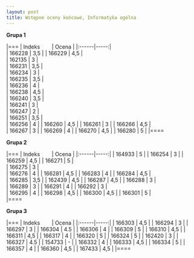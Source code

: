 ```yaml
---
layout: post
title: Wstępne oceny końcowe, Informatyka ogólna
---
```


**Grupa 1**

|===
| Indeks &nbsp; &nbsp; &nbsp; &nbsp;| Ocena |
|:------|-----:|	
| 166228 |	3,5 |
| 166229 |  4,5  |	
| 162135 |  3  |	
| 166231 |  3,5  |	
| 166234 |  3  |	
| 166235 |  3,5  |	
| 166236 |  4  |	
| 166238 |  4,5  |	
| 166240 |  3,5  |	
| 166241 |  3  |	
| 166247 |  2  |	
| 166251 |  3,5  |	
| 166256 |	4 |
| 166260 |	4,5 |
| 166261 |	3 |
| 166266 |  4,5  |	
| 166267 |	3 |
| 166269 |	4 |
| 166270 |	4,5  |
| 166280 |	5 |
|====

**Grupa 2**

|===
| Indeks &nbsp; &nbsp; &nbsp; &nbsp;| Ocena |
|:------|-----:|
| 164933 | 5	|
| 166254 | 3	|
| 166259 | 4,5    |	
| 166271 | 5    |	
| 166275 | 3    |	
| 166276 | 4	|
| 166281 | 4,5    |	
| 166283 | 4    |
| 166284 | 4,5    | 	
| 166285 | 3,5	|
| 162439 | 4,5    |	
| 166287 | 4,5    |	
| 166288 | 3    |	
| 166289 | 3  |	
| 166291 | 4	|
| 166292 | 3    |	
| 166295 | 4	|
| 166298 | 4,5    |	
| 166300 | 4,5	|
| 166301 | 5    |	
|====
	
**Grupa 3**

|===
| Indeks &nbsp; &nbsp; &nbsp; &nbsp;| Ocena |
|:------|-----:|
| 166303	 | 4,5 |
| 166294	 | 3 |
| 166297	 | 3 |
| 166304	 | 4.5   |
| 166306	 | 4 |
| 166309	 | 5   |
| 166310	 | 4,5   |
| 166311	 | 4,5 |
| 166317	 | 4   |
| 166320	 | 5   |
| 166324	 | 5 |
| 162420	 | 3   |
| 166327	 | 4.5   |
| 154733	 | -   |
| 166332	 | 4   |
| 166333	 | 4,5 |
| 166334	 | 5   |
| 166357	 | 4 |
| 166360	 | 4,5 |
| 167433	 | 4,5 |
|====

	
